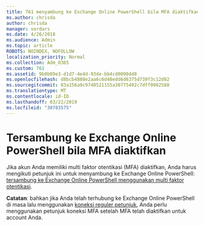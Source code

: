 ```yaml
---
title: 761 menyambung ke Exchange Online PowerShell bila MFA diaktifkan
ms.author: chrisda
author: chrisda
manager: serdars
ms.date: 4/26/2018
ms.audience: Admin
ms.topic: article
ROBOTS: NOINDEX, NOFOLLOW
localization_priority: Normal
ms.collection: Adm_O365
ms.custom: 761
ms.assetid: 9b0b89e3-d1d7-4e4d-93de-bb4cd00904d8
ms.openlocfilehash: d8bcb4888e2aa6c6d48edd6d6375d739f3c12d02
ms.sourcegitcommit: 03a156a9c9740521155a30775492c7dff0982588
ms.translationtype: MT
ms.contentlocale: id-ID
ms.lasthandoff: 03/22/2019
ms.locfileid: "30783575"
---
```

# <a name="connect-to-exchange-online-powershell-when-mfa-is-enabled"></a>Tersambung ke Exchange Online PowerShell bila MFA diaktifkan

Jika akun Anda memiliki multi faktor otentikasi (MFA) diaktifkan, Anda harus mengikuti petunjuk ini untuk menyambung ke Exchange Online PowerShell: [tersambung ke Exchange Online PowerShell menggunakan multi faktor otentikasi](https://docs.microsoft.com/powershell/exchange/exchange-online/connect-to-exchange-online-powershell/mfa-connect-to-exchange-online-powershell).
  
 **Catatan**: bahkan jika Anda telah terhubung ke Exchange Online PowerShell di masa lalu menggunakan [koneksi reguler petunjuk](https://docs.microsoft.com/powershell/exchange/exchange-online/connect-to-exchange-online-powershell/connect-to-exchange-online-powershell), Anda perlu menggunakan petunjuk koneksi MFA setelah MFA telah diaktifkan untuk account Anda.
  

